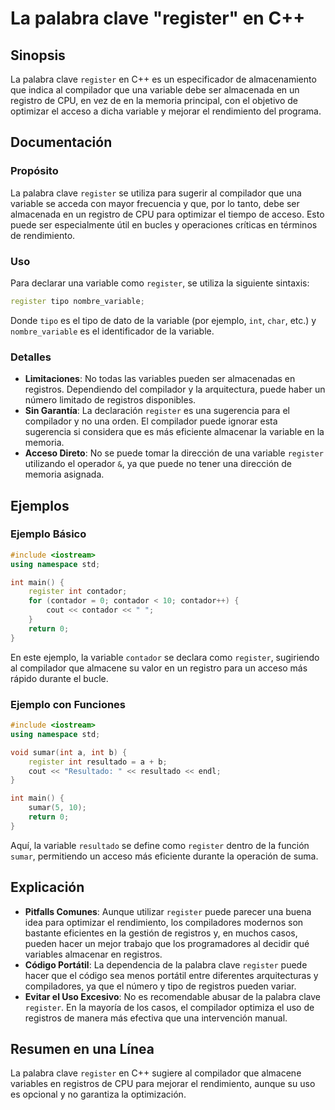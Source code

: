 <!--
Meta Description: # La palabra clave "register" en C++ ## Sinopsis La palabra clave `register` en C++ es un especificador de almacenamiento que indica al compilador que...
Meta Keywords: register, que, una, variable, compilador
-->

# La palabra clave "register" en C++

## Sinopsis
La palabra clave `register` en C++ es un especificador de almacenamiento que indica al compilador que una variable debe ser almacenada en un registro de CPU, en vez de en la memoria principal, con el objetivo de optimizar el acceso a dicha variable y mejorar el rendimiento del programa.

## Documentación
### Propósito
La palabra clave `register` se utiliza para sugerir al compilador que una variable se acceda con mayor frecuencia y que, por lo tanto, debe ser almacenada en un registro de CPU para optimizar el tiempo de acceso. Esto puede ser especialmente útil en bucles y operaciones críticas en términos de rendimiento.

### Uso
Para declarar una variable como `register`, se utiliza la siguiente sintaxis:
```cpp
register tipo nombre_variable;
```
Donde `tipo` es el tipo de dato de la variable (por ejemplo, `int`, `char`, etc.) y `nombre_variable` es el identificador de la variable.

### Detalles
- **Limitaciones**: No todas las variables pueden ser almacenadas en registros. Dependiendo del compilador y la arquitectura, puede haber un número limitado de registros disponibles.
- **Sin Garantía**: La declaración `register` es una sugerencia para el compilador y no una orden. El compilador puede ignorar esta sugerencia si considera que es más eficiente almacenar la variable en la memoria.
- **Acceso Direto**: No se puede tomar la dirección de una variable `register` utilizando el operador `&`, ya que puede no tener una dirección de memoria asignada.

## Ejemplos
### Ejemplo Básico
```cpp
#include <iostream>
using namespace std;

int main() {
    register int contador;
    for (contador = 0; contador < 10; contador++) {
        cout << contador << " ";
    }
    return 0;
}
```
En este ejemplo, la variable `contador` se declara como `register`, sugiriendo al compilador que almacene su valor en un registro para un acceso más rápido durante el bucle.

### Ejemplo con Funciones
```cpp
#include <iostream>
using namespace std;

void sumar(int a, int b) {
    register int resultado = a + b;
    cout << "Resultado: " << resultado << endl;
}

int main() {
    sumar(5, 10);
    return 0;
}
```
Aquí, la variable `resultado` se define como `register` dentro de la función `sumar`, permitiendo un acceso más eficiente durante la operación de suma.

## Explicación
- **Pitfalls Comunes**: Aunque utilizar `register` puede parecer una buena idea para optimizar el rendimiento, los compiladores modernos son bastante eficientes en la gestión de registros y, en muchos casos, pueden hacer un mejor trabajo que los programadores al decidir qué variables almacenar en registros.
- **Código Portátil**: La dependencia de la palabra clave `register` puede hacer que el código sea menos portátil entre diferentes arquitecturas y compiladores, ya que el número y tipo de registros pueden variar.
- **Evitar el Uso Excesivo**: No es recomendable abusar de la palabra clave `register`. En la mayoría de los casos, el compilador optimiza el uso de registros de manera más efectiva que una intervención manual.

## Resumen en una Línea
La palabra clave `register` en C++ sugiere al compilador que almacene variables en registros de CPU para mejorar el rendimiento, aunque su uso es opcional y no garantiza la optimización.
